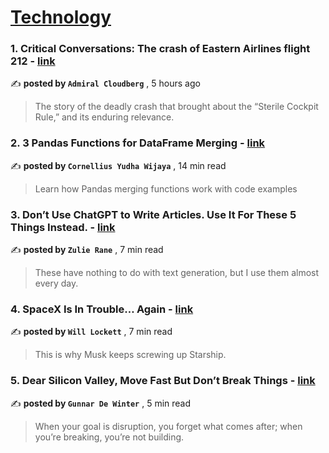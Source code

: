 
<h1><a href=https://medium.com/tag/technology/recommended target="_blank" rel="noopener noreferrer">Technology</a></h1>
<h3>1. Critical Conversations: The crash of Eastern Airlines flight 212 - <a href=https://medium.com/@admiralcloudberg/critical-conversations-the-crash-of-eastern-airlines-flight-212-660f47698887?source=tag_recommended_feed---------0-84----------technology----------7d6e95a7_1637_468d_b493_95c09c88dc64------- target="_blank" rel="noopener noreferrer">link</a></h3>

✍️ **posted by `Admiral Cloudberg`** <date> , 5 hours ago</date>

<blockquote>The story of the deadly crash that brought about the “Sterile Cockpit Rule,” and its enduring relevance.</blockquote>

<h3>2. 3 Pandas Functions for DataFrame Merging - <a href=https://medium.com/towards-artificial-intelligence/3-pandas-functions-for-dataframe-merging-5ad29de0b5b3?source=tag_recommended_feed---------1-107----------technology----------7d6e95a7_1637_468d_b493_95c09c88dc64------- target="_blank" rel="noopener noreferrer">link</a></h3>

✍️ **posted by `Cornellius Yudha Wijaya`** <date> , 14 min read</date>

<blockquote>Learn how Pandas merging functions work with code examples</blockquote>

<h3>3. Don’t Use ChatGPT to Write Articles. Use It For These 5 Things Instead. - <a href=https://medium.com/@zulie/dont-use-chatgpt-to-write-articles-use-it-for-these-5-things-instead-83f3e2f10d57?source=tag_recommended_feed---------2-85----------technology----------7d6e95a7_1637_468d_b493_95c09c88dc64------- target="_blank" rel="noopener noreferrer">link</a></h3>

✍️ **posted by `Zulie Rane`** <date> , 7 min read</date>

<blockquote>These have nothing to do with text generation, but I use them almost every day.</blockquote>

<h3>4. SpaceX Is In Trouble… Again - <a href=https://medium.com/predict/spacex-is-in-trouble-again-2f51658872db?source=tag_recommended_feed---------3-84----------technology----------7d6e95a7_1637_468d_b493_95c09c88dc64------- target="_blank" rel="noopener noreferrer">link</a></h3>

✍️ **posted by `Will Lockett`** <date> , 7 min read</date>

<blockquote>This is why Musk keeps screwing up Starship.</blockquote>

<h3>5. Dear Silicon Valley, Move Fast But Don’t Break Things - <a href=https://medium.com/predict/dear-silicon-valley-move-fast-but-dont-break-things-381bf0fa2615?source=tag_recommended_feed---------4-107----------technology----------7d6e95a7_1637_468d_b493_95c09c88dc64------- target="_blank" rel="noopener noreferrer">link</a></h3>

✍️ **posted by `Gunnar De Winter`** <date> , 5 min read</date>

<blockquote>When your goal is disruption, you forget what comes after; when you’re breaking, you’re not building.</blockquote>

